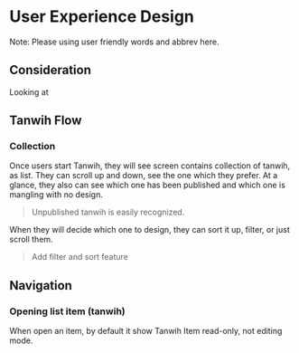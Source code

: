 # User Experience Design
Note: Please using user friendly words and abbrev here.

## Consideration
Looking at 

## Tanwih Flow
### Collection
Once users start Tanwih, they will see screen contains collection of tanwih, as list. They can scroll up and down, see the one which they prefer. At a glance, they also can see which one has been published and which one is mangling with no design.

> Unpublished tanwih is easily recognized.

When they will decide which one to design, they can sort it up, filter, or just scroll them.

> Add filter and sort feature





## Navigation
### Opening list item (tanwih)
When open an item, by default it show Tanwih Item read-only, not editing mode.
